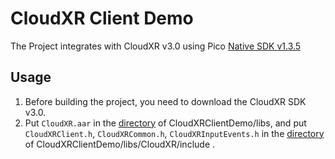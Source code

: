 # CloudXR Client Demo

The Project integrates with CloudXR v3.0 using Pico [Native SDK v1.3.5](https://developer.pico-interactive.com/sdk/index?id=6)

## Usage
1. Before building the project, you need to download the CloudXR SDK v3.0.
2. Put ``CloudXR.aar`` in the [directory](https://github.com/picoxr/CloudXRClientDemo/blob/main/libs) of CloudXRClientDemo/libs, and put ``CloudXRClient.h``, ``CloudXRCommon.h``, ``CloudXRInputEvents.h`` in the [directory](https://github.com/picoxr/CloudXRClientDemo/blob/main/libs/CloudXR/include) of CloudXRClientDemo/libs/CloudXR/include .
